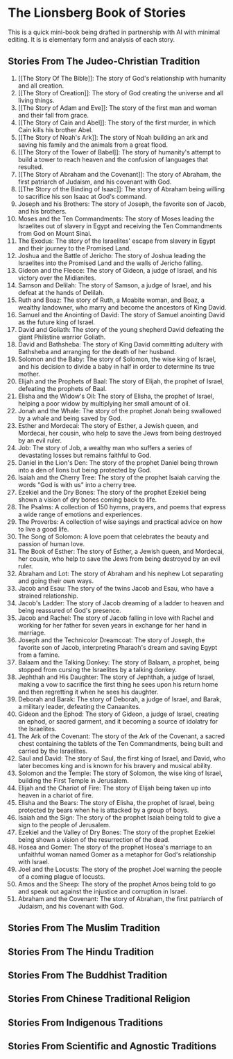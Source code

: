 # The Lionsberg Book of Stories

This is a quick mini-book being drafted in partnership with AI with minimal editing. It is is elementary form and analysis of each story. 

## Stories From The Judeo-Christian Tradition 

1. [[The Story Of The Bible]]: The story of God's relationship with humanity and all creation.  
2. [[The Story of Creation]]: The story of God creating the universe and all living things.
3.  [[The Story of Adam and Eve]]: The story of the first man and woman and their fall from grace.
4.  [[The Story of Cain and Abel]]: The story of the first murder, in which Cain kills his brother Abel.
5.  [[The Story of Noah's Ark]]: The story of Noah building an ark and saving his family and the animals from a great flood.  
6.  [[The Story of the Tower of Babel]]: The story of humanity's attempt to build a tower to reach heaven and the confusion of languages that resulted.
7.  [[The Story of Abraham and the Covenant]]: The story of Abraham, the first patriarch of Judaism, and his covenant with God.
8.  [[The Story of the Binding of Isaac]]: The story of Abraham being willing to sacrifice his son Isaac at God's command.
9.  Joseph and his Brothers: The story of Joseph, the favorite son of Jacob, and his brothers.
10.  Moses and the Ten Commandments: The story of Moses leading the Israelites out of slavery in Egypt and receiving the Ten Commandments from God on Mount Sinai.
11.  The Exodus: The story of the Israelites' escape from slavery in Egypt and their journey to the Promised Land.
12.  Joshua and the Battle of Jericho: The story of Joshua leading the Israelites into the Promised Land and the walls of Jericho falling.
13. Gideon and the Fleece: The story of Gideon, a judge of Israel, and his victory over the Midianites.
14.  Samson and Delilah: The story of Samson, a judge of Israel, and his defeat at the hands of Delilah.
15.  Ruth and Boaz: The story of Ruth, a Moabite woman, and Boaz, a wealthy landowner, who marry and become the ancestors of King David.
16.  Samuel and the Anointing of David: The story of Samuel anointing David as the future king of Israel.
17.  David and Goliath: The story of the young shepherd David defeating the giant Philistine warrior Goliath.
18.  David and Bathsheba: The story of King David committing adultery with Bathsheba and arranging for the death of her husband.
19.  Solomon and the Baby: The story of Solomon, the wise king of Israel, and his decision to divide a baby in half in order to determine its true mother.
20.  Elijah and the Prophets of Baal: The story of Elijah, the prophet of Israel, defeating the prophets of Baal.
21.  Elisha and the Widow's Oil: The story of Elisha, the prophet of Israel, helping a poor widow by multiplying her small amount of oil.
22.  Jonah and the Whale: The story of the prophet Jonah being swallowed by a whale and being saved by God.
23.  Esther and Mordecai: The story of Esther, a Jewish queen, and Mordecai, her cousin, who help to save the Jews from being destroyed by an evil ruler.
24. Job: The story of Job, a wealthy man who suffers a series of devastating losses but remains faithful to God. 
25. Daniel in the Lion's Den: The story of the prophet Daniel being thrown into a den of lions but being protected by God.
26.  Isaiah and the Cherry Tree: The story of the prophet Isaiah carving the words "God is with us" into a cherry tree.
27.  Ezekiel and the Dry Bones: The story of the prophet Ezekiel being shown a vision of dry bones coming back to life.
28.  The Psalms: A collection of 150 hymns, prayers, and poems that express a wide range of emotions and experiences.
29.  The Proverbs: A collection of wise sayings and practical advice on how to live a good life.
30.  The Song of Solomon: A love poem that celebrates the beauty and passion of human love.
31.  The Book of Esther: The story of Esther, a Jewish queen, and Mordecai, her cousin, who help to save the Jews from being destroyed by an evil ruler.
32. Abraham and Lot: The story of Abraham and his nephew Lot separating and going their own ways.
33.  Jacob and Esau: The story of the twins Jacob and Esau, who have a strained relationship.
34.  Jacob's Ladder: The story of Jacob dreaming of a ladder to heaven and being reassured of God's presence.
35.  Jacob and Rachel: The story of Jacob falling in love with Rachel and working for her father for seven years in exchange for her hand in marriage.
36.  Joseph and the Technicolor Dreamcoat: The story of Joseph, the favorite son of Jacob, interpreting Pharaoh's dream and saving Egypt from a famine.
37.  Balaam and the Talking Donkey: The story of Balaam, a prophet, being stopped from cursing the Israelites by a talking donkey.
38.  Jephthah and His Daughter: The story of Jephthah, a judge of Israel, making a vow to sacrifice the first thing he sees upon his return home and then regretting it when he sees his daughter.
39.  Deborah and Barak: The story of Deborah, a judge of Israel, and Barak, a military leader, defeating the Canaanites.
40.  Gideon and the Ephod: The story of Gideon, a judge of Israel, creating an ephod, or sacred garment, and it becoming a source of idolatry for the Israelites.
41.  The Ark of the Covenant: The story of the Ark of the Covenant, a sacred chest containing the tablets of the Ten Commandments, being built and carried by the Israelites.
42.  Saul and David: The story of Saul, the first king of Israel, and David, who later becomes king and is known for his bravery and musical ability.
43.  Solomon and the Temple: The story of Solomon, the wise king of Israel, building the First Temple in Jerusalem.
44.  Elijah and the Chariot of Fire: The story of Elijah being taken up into heaven in a chariot of fire.
45. Elisha and the Bears: The story of Elisha, the prophet of Israel, being protected by bears when he is attacked by a group of boys. 
46. Isaiah and the Sign: The story of the prophet Isaiah being told to give a sign to the people of Jerusalem.
47.  Ezekiel and the Valley of Dry Bones: The story of the prophet Ezekiel being shown a vision of the resurrection of the dead.
48.  Hosea and Gomer: The story of the prophet Hosea's marriage to an unfaithful woman named Gomer as a metaphor for God's relationship with Israel.
49.  Joel and the Locusts: The story of the prophet Joel warning the people of a coming plague of locusts.
50.  Amos and the Sheep: The story of the prophet Amos being told to go and speak out against the injustice and corruption in Israel.
51.  Abraham and the Covenant: The story of Abraham, the first patriarch of Judaism, and his covenant with God.

## Stories From The Muslim Tradition 


## Stories From The Hindu Tradition 


## Stories From The Buddhist Tradition 


## Stories From Chinese Traditional  Religion 


## Stories From Indigenous Traditions 

## Stories From Scientific and Agnostic Traditions 




